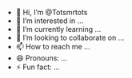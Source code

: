 - 👋 Hi, I’m @Totsmrtots
- 👀 I’m interested in ...
- 🌱 I’m currently learning ...
- 💞️ I’m looking to collaborate on ...
- 📫 How to reach me ...
- 😄 Pronouns: ...
- ⚡ Fun fact: ...

<!---
Totsmrtots/Totsmrtots is a ✨ special ✨ repository because its `README.md` (this file) appears on your GitHub profile.
You can click the Preview link to take a look at your changes.
--->
